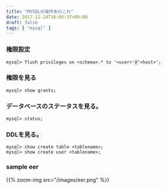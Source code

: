 ```yaml
---
title: "MYSQLの操作あれこれ"
date: 2017-12-24T16:05:37+09:00
draft: false
tags: [ "mysql" ]
---
```


### 権限設定
    mysql> flush privileges on <schema>.* to '<user>'@'<host>';

### 権限を見る
    mysql> show grants;

### データベースのステータスを見る。
    mysql> status;

### DDLを見る。
    mysql> show create table <tablename>;
    mysql> show create user <tablename>;

### sample eer
{{% zoom-img src="/images/eer.png" %}}


